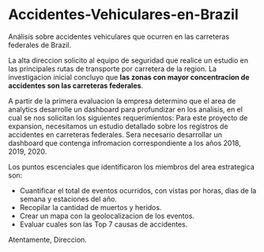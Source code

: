 # Accidentes-Vehiculares-en-Brazil
Análisis sobre accidentes vehiculares que ocurren en las carreteras federales de Brazil.

La alta direccion solicito al equipo de seguridad que realice un estudio en las principales rutas de transporte por carretera de la region. La investigacion inicial concluyo que **las zonas con mayor concentracion de accidentes son las carreteras federales**.

A partir de la primera evaluacion la empresa determino que el area de analytics desarrolle un dashboard para profundizar en los analisis, en el cual se nos solicitan los siguientes requerimientos:
Para este proyecto de expansion, necesitamos un estudio detallado sobre los registros de accidentes en carreteras federales. Sera necesario desarrollar un dashboard que contenga infromacion correspondiente a los años 2018, 2019, 2020.

Los puntos escenciales que identificaron los miembros del area estrategica son:
- Cuantificar el total de eventos ocurridos, con vistas por horas, dias de la semana y estaciones del año.
- Recopilar la cantidad de muertos y heridos.
- Crear un mapa con la geolocalizacion de los eventos.
- Evaluar cuales son las Top 7 causas de accidentes.

Atentamente,
Direccion.
